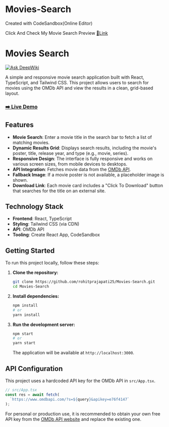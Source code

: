 # Movies-Search
Created with CodeSandbox(Online Editor)

Click And Check My Movie Search Preview <a href="http://zsxypv.csb.app">🔗Link</a>


# Movies Search
[![Ask DeepWiki](https://devin.ai/assets/askdeepwiki.png)](https://deepwiki.com/rohitprajapati25/Movies-Search)

A simple and responsive movie search application built with React, TypeScript, and Tailwind CSS. This project allows users to search for movies using the OMDb API and view the results in a clean, grid-based layout.

### [➡️ Live Demo](http://zsxypv.csb.app)

## Features

- **Movie Search**: Enter a movie title in the search bar to fetch a list of matching movies.
- **Dynamic Results Grid**: Displays search results, including the movie's poster, title, release year, and type (e.g., movie, series).
- **Responsive Design**: The interface is fully responsive and works on various screen sizes, from mobile devices to desktops.
- **API Integration**: Fetches movie data from the [OMDb API](https://www.omdbapi.com/).
- **Fallback Image**: If a movie poster is not available, a placeholder image is shown.
- **Download Link**: Each movie card includes a "Click To Download" button that searches for the title on an external site.

## Technology Stack

- **Frontend**: React, TypeScript
- **Styling**: Tailwind CSS (via CDN)
- **API**: OMDb API
- **Tooling**: Create React App, CodeSandbox

## Getting Started

To run this project locally, follow these steps:

1.  **Clone the repository:**
    ```bash
    git clone https://github.com/rohitprajapati25/Movies-Search.git
    cd Movies-Search
    ```

2.  **Install dependencies:**
    ```bash
    npm install
    # or
    yarn install
    ```

3.  **Run the development server:**
    ```bash
    npm start
    # or
    yarn start
    ```
    The application will be available at `http://localhost:3000`.

## API Configuration

This project uses a hardcoded API key for the OMDb API in `src/App.tsx`.

```typescript
// src/App.tsx
const res = await fetch(
  `https://www.omdbapi.com/?s=${query}&apikey=e76f4147`
);
```

For personal or production use, it is recommended to obtain your own free API key from the [OMDb API website](https://www.omdbapi.com/apikey.aspx) and replace the existing one.
